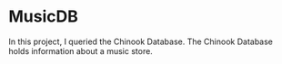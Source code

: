 # MusicDB
In this project, I queried the Chinook Database. The Chinook Database holds information about a music store. 
